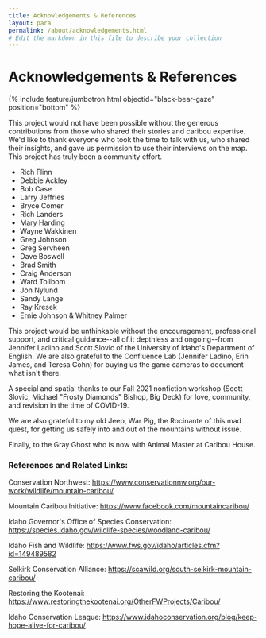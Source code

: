 ```yaml
---
title: Acknowledgements & References
layout: para
permalink: /about/acknowledgements.html
# Edit the markdown in this file to describe your collection
---
```

<style>table tr td:first-child{width:400px}</style>

# Acknowledgements & References

{% include feature/jumbotron.html objectid="black-bear-gaze" position="bottom" %}



This project would not have been possible without the generous contributions from those who shared their stories and caribou expertise. We'd like to thank everyone who took the time to talk with us, who shared their insights, and gave us permission to use their interviews on the map. This project has truly been a community effort.
 
- Rich Flinn
- Debbie Ackley
- Bob Case
- Larry Jeffries
- Bryce Comer
- Rich Landers
- Mary Harding
- Wayne Wakkinen
- Greg Johnson
- Greg Servheen
- Dave Boswell
- Brad Smith
- Craig Anderson
- Ward Tollbom
- Jon Nylund
- Sandy Lange
- Ray Kresek
- Ernie Johnson & Whitney Palmer

This project would be unthinkable without the encouragement, professional support, and critical guidance--all of it depthless and ongoing--from Jennifer Ladino and Scott Slovic of the University of Idaho's Department of English. We are also grateful to the Confluence Lab (Jennifer Ladino, Erin James, and Teresa Cohn) for buying us the game cameras to document what isn't there. 
 
A special and spatial thanks to our Fall 2021 nonfiction workshop (Scott Slovic, Michael "Frosty Diamonds" Bishop, Big Deck) for love, community, and revision in the time of COVID-19.
 
We are also grateful to my old Jeep, War Pig, the Rocinante of this mad quest, for getting us safely into and out of the mountains without issue.
 
Finally, to the Gray Ghost who is now with Animal Master at Caribou House. 


 
### References and Related Links:
 
Conservation Northwest: <https://www.conservationnw.org/our-work/wildlife/mountain-caribou/>
 
Mountain Caribou Initiative: <https://www.facebook.com/mountaincaribou/>
 
Idaho Governor's Office of Species Conservation: <https://species.idaho.gov/wildlife-species/woodland-caribou/>
 
Idaho Fish and Wildlife: <https://www.fws.gov/idaho/articles.cfm?id=149489582>
 
Selkirk Conservation Alliance: <https://scawild.org/south-selkirk-mountain-caribou/>
 
Restoring the Kootenai: <https://www.restoringthekootenai.org/OtherFWProjects/Caribou/>
 
Idaho Conservation League: <https://www.idahoconservation.org/blog/keep-hope-alive-for-caribou/>



